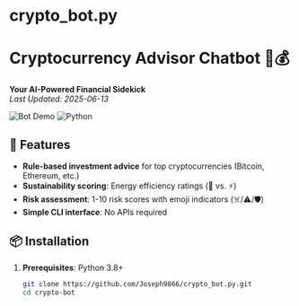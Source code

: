 # crypto_bot.py
# Cryptocurrency Advisor Chatbot 🤖💰  
**Your AI-Powered Financial Sidekick**  
*Last Updated: 2025-06-13*

![Bot Demo](https://img.shields.io/badge/Demo-Live%20Analysis-blue) ![Python](https://img.shields.io/badge/Python-3.8%2B-green)  

## 🌟 Features  
- **Rule-based investment advice** for top cryptocurrencies (Bitcoin, Ethereum, etc.)  
- **Sustainability scoring**: Energy efficiency ratings (🌱 vs. ⚡)  
- **Risk assessment**: 1-10 risk scores with emoji indicators (☠️/⚠️/🛡️)  
- **Simple CLI interface**: No APIs required  

## 📦 Installation  
1. **Prerequisites**: Python 3.8+  
   ```bash
   git clone https://github.com/Joseph9866/crypto_bot.py.git
   cd crypto-bot
